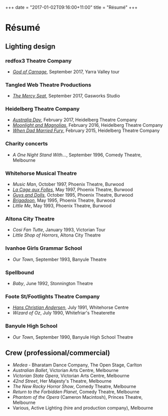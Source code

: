 +++
date = "2017-01-02T09:16:00+11:00"
title = "Résumé"
+++

# Résumé


## Lighting design


### redfox3 Theatre Company

 * _[God of Carnage][]_, September 2017, Yarra Valley tour


### Tangled Web Theatre Productions

 * _[The Mercy Seat][]_, September 2017, Gasworks Studio

### Heidelberg Theatre Company

 * _[Australia Day][]_, February 2017, Heidelberg Theatre Company
 * _[Moonlight and Magnolias][]_, February 2016, Heidelberg Theatre Company
 * _[When Dad Married Fury][]_, February 2015, Heidelberg Theatre Company

### Charity concerts

 * _A One Night Stand With..._, September 1996, Comedy Theatre, Melbourne

### Whitehorse Musical Theatre

 * _Music Man_, October 1997, Phoenix Theatre, Burwood
 * _[La Cage aux Folles][]_, May 1997, Phoenix Theatre, Burwood
 * _[Guys and Dolls][]_, October 1995, Phoenix Theatre, Burwood
 * _[Brigadoon][]_, May 1995, Phoenix Theatre, Burwood
 * _Little Me_, May 1993, Phoenix Theatre, Burwood

### Altona City Theatre

 * _Cosi Fan Tutte_, January 1993, Victorian Tour
 * _Little Shop of Horrors_, Altona City Theatre

### Ivanhoe Girls Grammar School

 * _Our Town_, September 1993, Banyule Theatre

### Spellbound

 * _Baby_, June 1992, Stonnington Theatre

### Foote St/Footlights Theatre Company

 * _[Hans Christian Andersen][]_, July 1991, Whitehorse Centre
 * _Wizard of Oz_, July 1990, Whitefriar's Theaterette

### Banyule High School

 * _Our Town_, September 1990, Banyule High School Theatre


## Crew (professional/commercial)

 * _Medea_ - Bharatam Dance Company, The Open Stage, Carlton
 * _Australian Ballet_, Victorian Arts Centre, Melbourne
 * _Victorian State Opera_, Victorian Arts Centre, Melbourne
 * _42nd Street_, Her Majesty's Theatre, Melbourne
 * _The New Rocky Horror Show_, Comedy Theatre, Melbourne
 * _Return to the Forbidden Planet_, Comedy Theatre, Melbourne
 * _Phantom of the Opera_ (Cameron Macintosh), Princes Theatre, Melbourne
 * Various, Active Lighting (hire and production company), Melbourne

[God of Carnage]: /portfolio/god-of-carnage/
[The Mercy Seat]: /portfolio/the-mercy-seat/
[Australia Day]: /portfolio/australia_day/
[Moonlight and Magnolias]: /portfolio/moonlight_and_magnolias/
[When Dad Married Fury]: /portfolio/when_dad_married_fury/
[La Cage aux Folles]: /portfolio/la_cage_aux_folles/
[Guys and Dolls]: /portfolio/guys_and_dolls/
[Brigadoon]: /portfolio/brigadoon/
[Hans Christian Andersen]: /portfolio/hans_christian_andersen/

